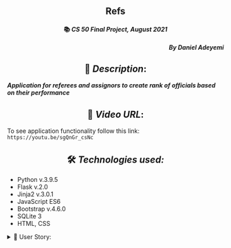 ## <div align="center">Refs</div>
#### <div align="center">📚 *CS 50 Final Project,  August 2021* </div> 

***<p align="right">By Daniel Adeyemi***</p>   
<p align="center"> 

## <div align="center"> 🚩 *Description*:</div>    

***Application for referees and assignors to create rank of officials based on their performance***

## <div align="center"> 🎥 *Video URL*:</div>
To see application functionality follow this link: `https://youtu.be/sgQnGr_csNc`


## <div align="center"> 🛠️ *Technologies used:*
* Python v.3.9.5
* Flask v.2.0
* Jinja2 v.3.0.1
* JavaScript ES6
* Bootstrap v.4.6.0
* SQLite 3
* HTML, CSS



<details>
<summary> 🧐  User Story: </summary>

| # | Story |  Complete |
| :------------- |  :------------: | :-------------: |
| 01 | user should be able to see list of referees and their average "grade" (as referee or supervisor) |  ✅ |
| 02 | user logged in as supervisor should be able to evaluate referee(s) |  ❌ |
| 03 | user logged in as referee should be able to see comments supervisor left for him, but not for the other referees |  ❌ |

</details>
